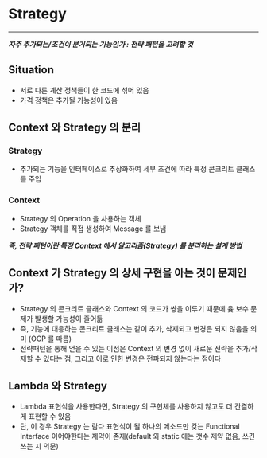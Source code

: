 # Strategy

---

***자주 추가되는/조건이 분기되는 기능인가 : 전략 패턴을 고려할 것***

## Situation

* 서로 다른 계산 정책들이 한 코드에 섞어 있음
* 가격 정책은 추가될 가능성이 있음

## Context 와 Strategy 의 분리

### Strategy

* 추가되는 기능을 인터페이스로 추상화하여 세부 조건에 따라 특정 콘크리트 클래스를 주입
### Context

* Strategy 의 Operation 을 사용하는 객체
* Strategy 객체를 직접 생성하여 Message 를 보냄

***즉, 전략 패턴이란 특정 Context 에서 알고리즘(Strategy) 를 분리하는 설계 방법***

## Context 가 Strategy 의 상세 구현을 아는 것이 문제인가?

* Strategy 의 콘크리트 클래스와 Context 의 코드가 쌍을 이루기 때문에 윶 보수 문제가 발생할 가능성이 줄어듦
* 즉, 기능에 대응하는 콘크리트 클래스는 같이 추가, 삭제되고 변경은 되지 않음을 의미 (OCP 를 따름)
* 전략패턴을 통해 얻을 수 있는 이점은 Context 의 변경 없이 새로운 전략을 추가/삭제할 수 있다는 점, 그리고 이로 인한 변경은 전파되지 않는다는 점이다

## Lambda 와 Strategy

* Lambda 표현식을 사용한다면, Strategy 의 구현체를 사용하지 않고도 더 간결하게 표현할 수 있음
* 단, 이 경우 Strategy 는 람다 표현식이 될 하나의 메소드만 갖는 Functional Interface 이어야한다는 제약이 존재(default 와 static 에는 갯수 제약 없음, 쓰긴 쓰는 지 의문)
